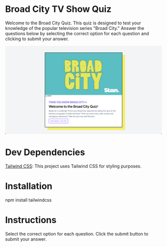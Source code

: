 # Broad City TV Show Quiz

Welcome to the Broad City Quiz. This quiz is designed to test your knowledge of the popular television series "Broad City." Answer the questions below by selecting the correct option for each question and clicking to submit your answer.

![image of borad city quiz](assets/images/broad-city-quiz.png)

# Dev Dependencies

[Tailwind CSS](https://tailwindcss.com/docs/installation): This project uses Tailwind CSS for styling purposes.

# Installation

npm install tailwindcss

# Instructions

Select the correct option for each question.
Click the submit button to submit your answer.
